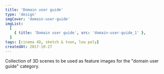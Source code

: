 ```yaml
---
title: 'Domain user guide'
type: 'design'
imgCover: 'domain-user-guide'
imgList:
  [
    { title: 'Domain user guide', src: 'domain-user-guide_1' },
  ]
tags: [cinema 4D, sketch & toon, low poly]
createdAt: 2017-10-27
---
```


Collection of 3D scenes to be used as feature images for the "domain user guide" category.
<!--more-->